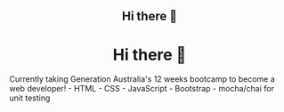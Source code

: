 <h2 align="center"> Hi there 👋 </h2>
<!--**manami-d/manami-d** is a ✨ _special_ ✨ repository because its `README.md` (this file) appears on your GitHub profile.-->
<h1 align="center"> Hi there 👋 </h1>
Currently taking Generation Australia's 12 weeks bootcamp to become a web developer!
- HTML
- CSS
- JavaScript
- Bootstrap
- mocha/chai for unit testing
